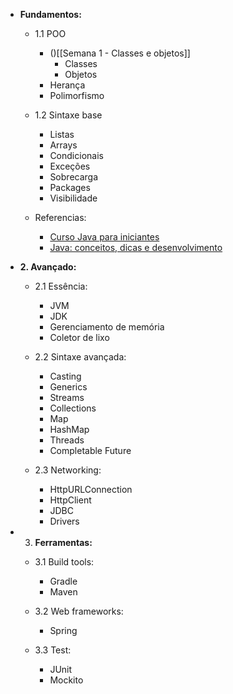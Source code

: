 
- **Fundamentos:**
	- 1.1 POO
		- ()[[Semana 1 - Classes e objetos]]
			- Classes
			- Objetos
		- Herança
		- Polimorfismo
		
	- 1.2 Sintaxe base
		- Listas
		- Arrays
		- Condicionais
		- Exceções
		- Sobrecarga
		- Packages
		- Visibilidade
		
	- Referencias:
		- [Curso Java para iniciantes](https://www.youtube.com/watch?v=nODe5lFcGpg)
		- [Java: conceitos, dicas e desenvolvimento](https://www.youtube.com/watch?v=QXunBiLq2SM&list=PLNCSWIsR6ADISYlzI7POWQqYQ8x0VwNqh)
		
- **2. Avançado:**
	- 2.1 Essência:
		- JVM
		- JDK
		- Gerenciamento de memória
		- Coletor de lixo
		
	- 2.2 Sintaxe avançada:
		- Casting
		- Generics
		- Streams
		- Collections
		- Map
		- HashMap
		- Threads
		- Completable Future
		
	- 2.3 Networking:
		- HttpURLConnection
		- HttpClient
		- JDBC
		- Drivers
		
- 3. **Ferramentas:**
	- 3.1 Build tools:
		- Gradle
		- Maven
		
	- 3.2 Web frameworks:
		- Spring
		
	- 3.3 Test:
		- JUnit
		- Mockito